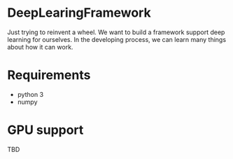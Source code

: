 # DeepLearingFramework
Just trying to reinvent a wheel. We want to build a framework support deep learning for ourselves. In the developing process, we can learn many things about how it can work.

# Requirements
* python 3
* numpy

# GPU support
TBD
